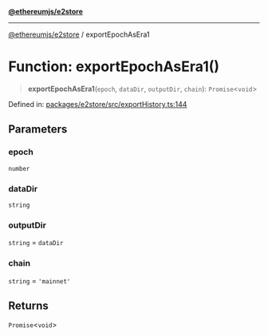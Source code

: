 [**@ethereumjs/e2store**](../README.md)

***

[@ethereumjs/e2store](../README.md) / exportEpochAsEra1

# Function: exportEpochAsEra1()

> **exportEpochAsEra1**(`epoch`, `dataDir`, `outputDir`, `chain`): `Promise`\<`void`\>

Defined in: [packages/e2store/src/exportHistory.ts:144](https://github.com/ethereumjs/ethereumjs-monorepo/blob/master/packages/e2store/src/exportHistory.ts#L144)

## Parameters

### epoch

`number`

### dataDir

`string`

### outputDir

`string` = `dataDir`

### chain

`string` = `'mainnet'`

## Returns

`Promise`\<`void`\>
